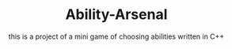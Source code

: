 <h1 align="center"> Ability-Arsenal </h1>
<p align="center">this is a project of a mini game of choosing abilities written in C++</p>
